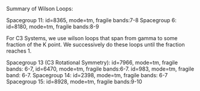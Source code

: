 Summary of Wilson Loops:

Spacegroup 11: id=8365, mode=tm, fragile bands:7-8
Spacegroup 6: id=8180, mode=tm, fragile bands:8-9

For C3 Systems, we use wilson loops that span from gamma to some fraction of the K point. We successively do these loops until the fraction reaches 1.

Spacegroup 13 (C3 Rotational Symmetry): id=7966, mode=tm, fragile bands: 6-7, id=6470, mode=tm, fragile bands:6-7. id=983, mode=tm, fragile band: 6-7.
Spacegroup 14: id=2398, mode=tm, fragile bands: 6-7
Spacegroup 15: id=8928, mode=tm, fragile bands:9-10
